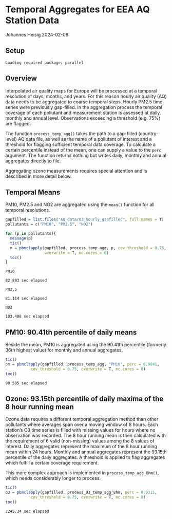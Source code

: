 # Temporal Aggregates for EEA AQ Station Data
Johannes Heisig
2024-02-08

## Setup

    Loading required package: parallel

## Overview

Interpolated air quality maps for Europe will be processed at a temporal
resolution of days, months, and years. For this reason hourly air
quality (AQ) data needs to be aggregated to coarse temporal steps.
Hourly PM2.5 time series were previously gap-filled. In the aggregation
process the temporal coverage of each pollutant and measurement station
is assessed at daily, monthly and annual level. Observations exceeding a
threshold (e.g. 75%) are flagged.

The function `process_temp_agg()` takes the path to a gap-filled
(country-level) AQ data file, as well as the name of a pollutant of
interest and a threshold for flagging sufficient temporal data coverage.
To calculate a certain percentile instead of the mean, one can supply a
value to the `perc` argument. The function returns nothing but writes
daily, monthly and annual aggregates directly to file.

Aggregating ozone measurements requires special attention and is
described in more detail below.

## Temporal Means

PM10, PM2.5 and NO2 are aggregated using the `mean()` function for all
temporal resolutions.

``` r
gapfilled = list.files("AQ_data/03_hourly_gapfilled", full.names = T)
pollutants = c("PM10", "PM2.5", "NO2")

for (p in pollutants){
  message(p)
  tic()
  m = pbmclapply(gapfilled, process_temp_agg, p, cov_threshold = 0.75,
                 overwrite = T, mc.cores = 8)
  toc()
}
```

    PM10

    82.803 sec elapsed

    PM2.5

    81.114 sec elapsed

    NO2

    103.408 sec elapsed

## PM10: 90.41th percentile of daily means

Beside the mean, PM10 is aggregated using the 90.41th percentile
(formerly 36th highest value) for monthly and annual aggregates.

``` r
tic()
pm = pbmclapply(gapfilled, process_temp_agg, "PM10", perc = 0.9041,
           cov_threshold = 0.75, overwrite = T, mc.cores = 8)
toc()
```

    90.505 sec elapsed

## Ozone: 93.15th percentile of daily maxima of the 8 hour running mean

Ozone data requires a different temporal aggregation method than other
pollutants where averages span over a moving window of 8 hours. Each
station’s O3 time series is filled with missing values for hours where
no observation was recorded. The 8 hour running mean is then calculated
with the requirement of 6 valid (non-missing) values among the 8 values
of interest. Daily aggregates represent the maximum of the 8 hour
running mean within 24 hours. Monthly and annual aggregates represent
the 93.15th percentile of the daily aggregates. A threshold is applied
to flag aggregates which fulfill a certain coverage requirement.

This more complex approach is implemented in `process_temp_agg_8hm()`,
which needs considerably longer to process.

``` r
tic()
o3 = pbmclapply(gapfilled, process_O3_temp_agg_8hm, perc = 0.9315,
           cov_threshold = 0.75, overwrite = T, mc.cores = 8)
toc()
```

    2245.34 sec elapsed
